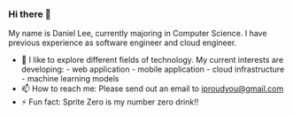 ### Hi there 👋

My name is Daniel Lee, currently majoring in Computer Science.
I have previous experience as software engineer and cloud engineer. 

- 🔭 I like to explore different fields of technology. My current interests are developing:
      - web application
      - mobile application
      - cloud infrastructure
      - machine learning models
- 📫 How to reach me: Please send out an email to iproudyou@gmail.com
- ⚡ Fun fact: Sprite Zero is my number zero drink!!
